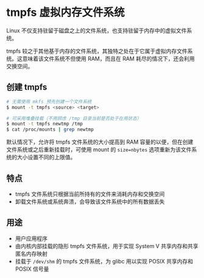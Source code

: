 # tmpfs 虚拟内存文件系统

Linux 不仅支持驻留于磁盘之上的文件系统，也支持驻留于内存中的虚拟文件系统。

tmpfs 较之于其他基于内存的文件系统，其独特之处在于它属于虚拟内存文件系统。这意味着该文件系统不但使用 RAM，而且在 RAM 耗尽的情况下，还会利用交换空间。

## 创建 tmpfs

```sh
# 无需使用 mkfs 预先创建一个文件系统
$ mount -t tmpfs <source> <target>

# 可采用堆叠挂载（不用顾虑 /tmp 目录当前是否处于在用状态）
$ mount -t tmpfs newtmp /tmp
$ cat /proc/mounts | grep newtmp
```

默认情况下，允许将 tmpfs 文件系统的大小提高到 RAM 容量的以便，但在创建文件系统或之后重新挂载时，可使用 mount 的 `size=nbytes` 选项重新为该文件系统的大小设置不同的上限值。

## 特点

* tmpfs 文件系统只根据当前所持有的文件来消耗内存和交换空间
* 卸载文件系统或系统奔溃，会导致该文件系统中的所有数据丢失

## 用途

* 用户应用程序
* 由内核内部挂载的隐形 tmpfs 文件系统，用于实现 System V 共享内存和共享匿名内存映射
* 挂载于 `/dev/shm` 的 tmpfs 文件系统，为 glibc 用以实现 POSIX 共享内存和 POSIX 信号量